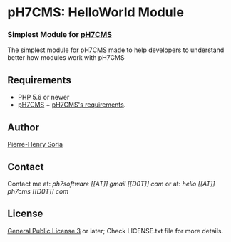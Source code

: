 # pH7CMS: HelloWorld Module

### Simplest Module for [pH7CMS](https://github.com/pH7Software/pH7-Social-Dating-CMS)

The simplest module for pH7CMS made to help developers to understand better how modules work with pH7CMS


## Requirements

* PHP 5.6 or newer
* [pH7CMS](http://ph7cms.com/order/) + [pH7CMS's requirements](http://ph7cms.com/doc/en/requirements).


## Author

[Pierre-Henry Soria](http://ph7.me)


## Contact

Contact me at: *ph7software [[AT]] gmail [[D0T]] com* or at: *hello [[AT]] ph7cms [[D0T]] com*


## License

[General Public License 3](http://www.gnu.org/licenses/gpl.html) or later; Check LICENSE.txt file for more details.
